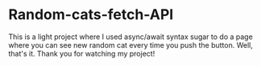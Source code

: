 # Random-cats-fetch-API
This is a light project where I used async/await syntax sugar to do a page where you can see new random cat every time you push the button. Well, that's it.
Thank you for watching my project!
